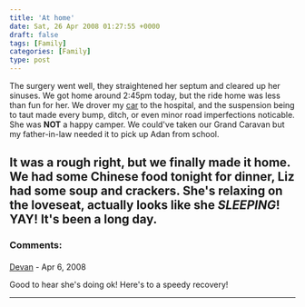 ```yaml
---
title: 'At home'
date: Sat, 26 Apr 2008 01:27:55 +0000
draft: false
tags: [Family]
categories: [Family]
type: post
---
```


The surgery went well, they straightened her septum and cleared up her sinuses. We got home around 2:45pm today, but the ride home was less than fun for her. We drover my [car](http://zeusville.wordpress.com/2008/03/20/2007-mazda-mazdaspeed3/) to the hospital, and the suspension being to taut made every bump, ditch, or even minor road imperfections noticable. She was **NOT** a happy camper. We could've taken our Grand Caravan but my father-in-law needed it to pick up Adan from school.

It was a rough right, but we finally made it home. We had some Chinese food tonight for dinner, Liz had some soup and crackers. She's relaxing on the loveseat, actually looks like she **_SLEEPING_**! YAY! It's been a long day.
---
### Comments:
####
[Devan](http://dgoodwin.dangerouslyinc.com "dgoodwin@dangerouslyinc.com") - <time datetime="2008-04-26 00:17:42">Apr 6, 2008</time>

Good to hear she's doing ok! Here's to a speedy recovery!
<hr />

